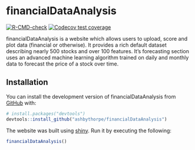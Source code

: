 
<!-- README.md is generated from README.Rmd. Please edit that file -->

# financialDataAnalysis

<!-- badges: start -->

[![R-CMD-check](https://github.com/ashbythorpe/financialDataAnalysis/actions/workflows/R-CMD-check.yaml/badge.svg)](https://github.com/ashbythorpe/financialDataAnalysis/actions/workflows/R-CMD-check.yaml)
[![Codecov test
coverage](https://codecov.io/gh/ashbythorpe/financialDataAnalysis/branch/master/graph/badge.svg)](https://app.codecov.io/gh/ashbythorpe/financialDataAnalysis?branch=master)
<!-- badges: end -->

financialDataAnalysis is a website which allows users to upload, score
and plot data (financial or otherwise). It provides a rich default
dataset describing nearly 500 stocks and over 100 features. It’s
forecasting section uses an advanced machine learning algorithm trained
on daily and monthly data to forecast the price of a stock over time.

## Installation

You can install the development version of financialDataAnalysis from
[GitHub](https://github.com/) with:

``` r
# install.packages("devtools")
devtools::install_github("ashbythorpe/financialDataAnalysis")
```

The website was built using [shiny](https://shiny.rstudio.com/). Run it
by executing the following:

``` r
financialDataAnalysis()
```
